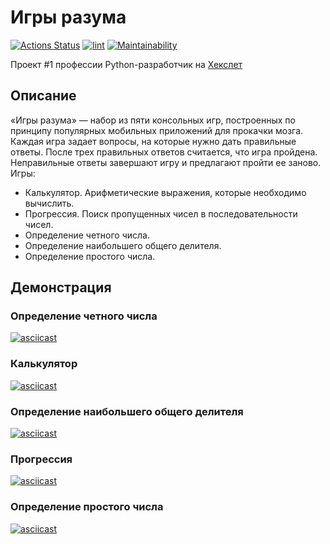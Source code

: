 # Игры разума

[![Actions Status](https://github.com/vasilievpg/python-project-lvl1/workflows/hexlet-check/badge.svg)](https://github.com/vasilievpg/python-project-lvl1/actions)
[![lint](https://github.com/vasilievpg/python-project-lvl1/actions/workflows/lint.yml/badge.svg)](https://github.com/vasilievpg/python-project-lvl1/actions/workflows/lint.yml)
[![Maintainability](https://api.codeclimate.com/v1/badges/b4e32281773e869e13e9/maintainability)](https://codeclimate.com/github/vasilievpg/python-project-lvl1/maintainability)

Проект #1 профессии Python-разработчик на [Хекслет](https://ru.hexlet.io/programs/python)

## Описание

«Игры разума» — набор из пяти консольных игр, построенных по принципу популярных мобильных приложений для прокачки мозга. Каждая игра задает вопросы, на которые нужно дать правильные ответы. После трех правильных ответов считается, что игра пройдена. Неправильные ответы завершают игру и предлагают пройти ее заново. Игры:

- Калькулятор. Арифметические выражения, которые необходимо вычислить.
- Прогрессия. Поиск пропущенных чисел в последовательности чисел.
- Определение четного числа.
- Определение наибольшего общего делителя.
- Определение простого числа.

## Демонстрация

### Определение четного числа
[![asciicast](https://asciinema.org/a/wbSd8Z7uRc1epKLdfXIap8TVl.svg)](https://asciinema.org/a/wbSd8Z7uRc1epKLdfXIap8TVl)

### Калькулятор
[![asciicast](https://asciinema.org/a/NBDdr8TEZ5kqK2jNhU6tNYJmg.svg)](https://asciinema.org/a/NBDdr8TEZ5kqK2jNhU6tNYJmg)

### Определение наибольшего общего делителя
[![asciicast](https://asciinema.org/a/S310AaHh3iXDRrtjU4HiRTgX9.svg)](https://asciinema.org/a/S310AaHh3iXDRrtjU4HiRTgX9)

### Прогрессия
[![asciicast](https://asciinema.org/a/ryH2WFoEE7hxr7qUhsVQRESUr.svg)](https://asciinema.org/a/ryH2WFoEE7hxr7qUhsVQRESUr)

### Определение простого числа
[![asciicast](https://asciinema.org/a/T2UO44b6bBmlZXEXdewS7rJhr.svg)](https://asciinema.org/a/T2UO44b6bBmlZXEXdewS7rJhr)